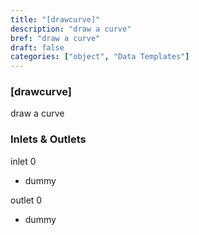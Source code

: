 ```yaml
---
title: "[drawcurve]"
description: "draw a curve"
bref: "draw a curve"
draft: false
categories: ["object", "Data Templates"]
---
```


### [drawcurve]

draw a curve

### Inlets & Outlets

inlet 0

 - dummy

outlet 0

 - dummy
 
